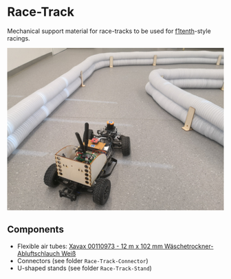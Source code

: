 # Race-Track

Mechanical support material for race-tracks to be used for [f1tenth](https://f1tenth.org/)-style racings.

![race-track](race-track.jpg)

## Components
* Flexible air tubes: [Xavax 00110973 - 12 m x 102 mm Wäschetrockner-Abluftschlauch Weiß](https://www.conrad.at/de/p/xavax-00110973-12-m-x-102-mm-waeschetrockner-abluftschlauch-weiss-666816.html)
* Connectors (see folder `Race-Track-Connector`)
* U-shaped stands (see folder `Race-Track-Stand`)

